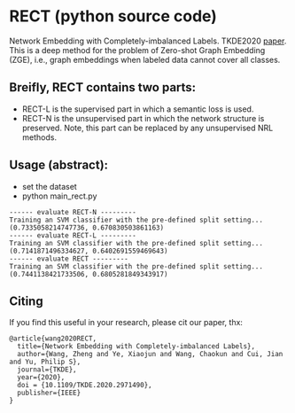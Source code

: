 # RECT (python source code)
Network Embedding with Completely-imbalanced Labels. TKDE2020 [paper](https://zhengwang100.github.io/pdf/TKDE20_wzheng.pdf).
This is a deep method for the problem of Zero-shot Graph Embedding (ZGE), i.e., graph embeddings when labeled data cannot cover all classes. 

Breifly, RECT contains two parts:
---
- RECT-L is the supervised part in which a semantic loss is used. 
- RECT-N is the unsupervised part in which the network structure is preserved. Note, this part can be replaced by any unsupervised NRL methods.


Usage (abstract):
---
- set the dataset 
- python main_rect.py

```
------ evaluate RECT-N ---------
Training an SVM classifier with the pre-defined split setting...
(0.7335058214747736, 0.670830503861163)
------ evaluate RECT-L ---------
Training an SVM classifier with the pre-defined split setting...
(0.7141871496334627, 0.6402691559469643)
------ evaluate RECT ---------
Training an SVM classifier with the pre-defined split setting...
(0.7441138421733506, 0.6805281849343917)
```


Citing
---
If you find this useful in your research, please cit our paper, thx:
```
@article{wang2020RECT,
  title={Network Embedding with Completely-imbalanced Labels},
  author={Wang, Zheng and Ye, Xiaojun and Wang, Chaokun and Cui, Jian and Yu, Philip S},
  journal={TKDE},
  year={2020},
  doi = {10.1109/TKDE.2020.2971490},
  publisher={IEEE}
}
```
